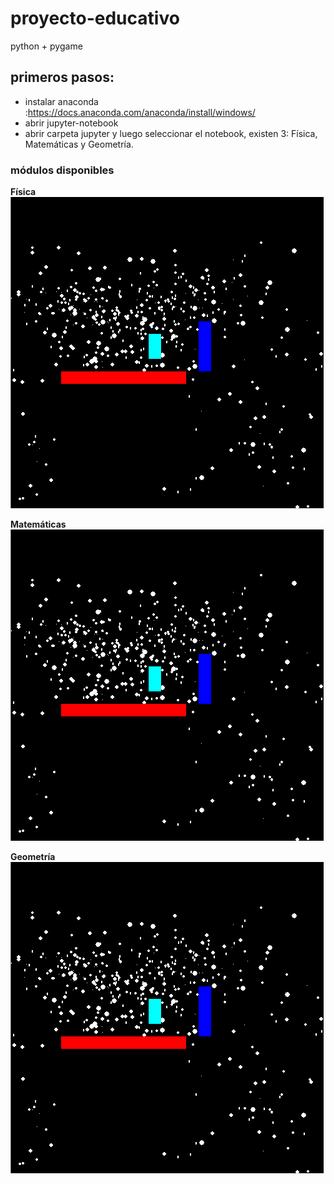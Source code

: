 # proyecto-educativo
python + pygame

## primeros pasos:
- instalar anaconda :https://docs.anaconda.com/anaconda/install/windows/
- abrir jupyter-notebook 
- abrir carpeta jupyter y luego seleccionar el notebook, existen 3: Física, Matemáticas y Geometría.

### módulos disponibles 

**Física**
![módulo física](./src/img/fisica.png)

**Matemáticas**
![módulo matemáticas](./src/img/fisica.png)

**Geometría**
![módulo geometría](./src/img/fisica.png)

